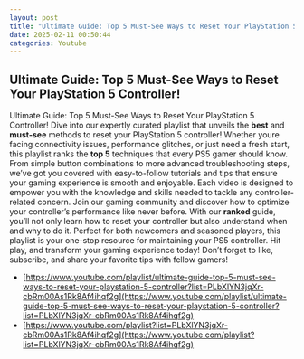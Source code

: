 ```yaml
---
layout: post
title: "Ultimate Guide: Top 5 Must-See Ways to Reset Your PlayStation 5 Controller!"
date: 2025-02-11 00:50:44
categories: Youtube
---
```


## Ultimate Guide: Top 5 Must-See Ways to Reset Your PlayStation 5 Controller!

Ultimate Guide: Top 5 Must-See Ways to Reset Your PlayStation 5 Controller!
Dive into our expertly curated playlist that unveils the **best** and **must-see** methods to reset your PlayStation 5 controller! Whether youre facing connectivity issues, performance glitches, or just need a fresh start, this playlist ranks the **top 5** techniques that every PS5 gamer should know. 
From simple button combinations to more advanced troubleshooting steps, we’ve got you covered with easy-to-follow tutorials and tips that ensure your gaming experience is smooth and enjoyable. Each video is designed to empower you with the knowledge and skills needed to tackle any controller-related concern. 
Join our gaming community and discover how to optimize your controller’s performance like never before. With our **ranked** guide, you’ll not only learn how to reset your controller but also understand when and why to do it. 
Perfect for both newcomers and seasoned players, this playlist is your one-stop resource for maintaining your PS5 controller. Hit play, and transform your gaming experience today! Don’t forget to like, subscribe, and share your favorite tips with fellow gamers!

- [https://www.youtube.com/playlist/ultimate-guide-top-5-must-see-ways-to-reset-your-playstation-5-controller?list=PLbXlYN3jqXr-cbRm00As1Rk8Af4ihqf2g](https://www.youtube.com/playlist/ultimate-guide-top-5-must-see-ways-to-reset-your-playstation-5-controller?list=PLbXlYN3jqXr-cbRm00As1Rk8Af4ihqf2g)
- [https://www.youtube.com/playlist?list=PLbXlYN3jqXr-cbRm00As1Rk8Af4ihqf2g](https://www.youtube.com/playlist?list=PLbXlYN3jqXr-cbRm00As1Rk8Af4ihqf2g)
